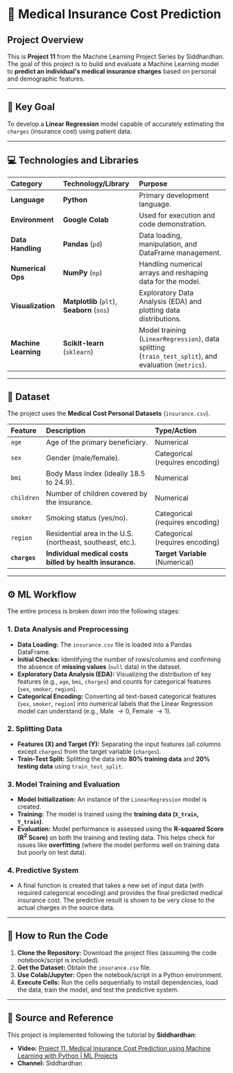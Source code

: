 # 🏥 Medical Insurance Cost Prediction 

## Project Overview

This is **Project 11** from the Machine Learning Project Series by Siddhardhan. The goal of this project is to build and evaluate a Machine Learning model to **predict an individual's medical insurance charges** based on personal and demographic features.

---

## 🎯 Key Goal

To develop a **Linear Regression** model capable of accurately estimating the `charges` (insurance cost) using patient data.

---

## 💻 Technologies and Libraries

| Category | Technology/Library | Purpose |
| :--- | :--- | :--- |
| **Language** | **Python** | Primary development language. |
| **Environment** | **Google Colab** | Used for execution and code demonstration. |
| **Data Handling** | **Pandas** (`pd`) | Data loading, manipulation, and DataFrame management. |
| **Numerical Ops** | **NumPy** (`np`) | Handling numerical arrays and reshaping data for the model. |
| **Visualization** | **Matplotlib** (`plt`), **Seaborn** (`sns`) | Exploratory Data Analysis (EDA) and plotting data distributions. |
| **Machine Learning** | **Scikit-learn** (`sklearn`) | Model training (`LinearRegression`), data splitting (`train_test_split`), and evaluation (`metrics`). |

---

## 📂 Dataset

The project uses the **Medical Cost Personal Datasets** (`insurance.csv`).

| Feature | Description | Type/Action |
| :--- | :--- | :--- |
| `age` | Age of the primary beneficiary. | Numerical |
| `sex` | Gender (male/female). | Categorical (requires encoding) |
| `bmi` | Body Mass Index (ideally 18.5 to 24.9). | Numerical |
| `children` | Number of children covered by the insurance. | Numerical |
| `smoker` | Smoking status (yes/no). | Categorical (requires encoding) |
| `region` | Residential area in the U.S. (northeast, southeast, etc.). | Categorical (requires encoding) |
| **`charges`** | **Individual medical costs billed by health insurance.** | **Target Variable** (Numerical) |

---

## ⚙️ ML Workflow

The entire process is broken down into the following stages:

### 1. Data Analysis and Preprocessing

* **Data Loading:** The `insurance.csv` file is loaded into a Pandas DataFrame.
* **Initial Checks:** Identifying the number of rows/columns and confirming the absence of **missing values** (`null` data) in the dataset.
* **Exploratory Data Analysis (EDA):** Visualizing the distribution of key features (e.g., `age`, `bmi`, `charges`) and counts for categorical features (`sex`, `smoker`, `region`).
* **Categorical Encoding:** Converting all text-based categorical features (`sex`, `smoker`, `region`) into numerical labels that the Linear Regression model can understand (e.g., Male $\rightarrow 0$, Female $\rightarrow 1$).

### 2. Splitting Data

* **Features (X) and Target (Y):** Separating the input features (all columns except `charges`) from the target variable (`charges`).
* **Train-Test Split:** Splitting the data into **80% training data** and **20% testing data** using `train_test_split`.

### 3. Model Training and Evaluation

* **Model Initialization:** An instance of the `LinearRegression` model is created.
* **Training:** The model is trained using the **training data (`X_train`, `Y_train`)**.
* **Evaluation:** Model performance is assessed using the **R-squared Score ($\text{R}^2$ Score)** on both the training and testing data. This helps check for issues like **overfitting** (where the model performs well on training data but poorly on test data).

### 4. Predictive System

* A final function is created that takes a new set of input data (with required categorical encoding) and provides the final predicted medical insurance cost. The predictive result is shown to be very close to the actual charges in the source data.

---

## 🚀 How to Run the Code

1.  **Clone the Repository:** Download the project files (assuming the code notebook/script is included).
2.  **Get the Dataset:** Obtain the `insurance.csv` file.
3.  **Use Colab/Jupyter:** Open the notebook/script in a Python environment.
4.  **Execute Cells:** Run the cells sequentially to install dependencies, load the data, train the model, and test the predictive system.

---

## 🎥 Source and Reference

This project is implemented following the tutorial by **Siddhardhan**:

* **Video:** [Project 11. Medical Insurance Cost Prediction using Machine Learning with Python | ML Projects](https://www.youtube.com/watch?v=ntBa7YKc9XM)
* **Channel:** Siddhardhan
